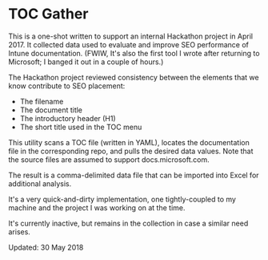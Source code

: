 # TOC Gather

This is a one-shot written to support an internal Hackathon project in April 2017.  It collected data used to evaluate and improve SEO performance of Intune documentation.  (FWIW, It's also the first tool I wrote after returning to Microsoft; I banged it out in a couple of hours.)

The Hackathon project reviewed consistency between the elements that we know contribute to SEO placement:

- The filename
- The document title 
- The introductory header (H1)
- The short title used in the TOC menu

This utility scans a TOC file (written in YAML), locates the documentation file in the corresponding repo, and pulls the desired data values.  Note that the source files are assumed to support docs.microsoft.com.  

The result is a comma-delimited data file that can be imported into Excel for additional analysis.

It's a very quick-and-dirty implementation, one tightly-coupled to my machine and the project I was working on at the time.

It's currently inactive, but remains in the collection in case a similar need arises.

Updated: 30 May 2018